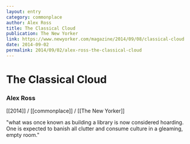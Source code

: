 ```yaml
---
layout: entry
category: commonplace
author: Alex Ross
title: The Classical Cloud
publication: The New Yorker
link: https://www.newyorker.com/magazine/2014/09/08/classical-cloud
date: 2014-09-02
permalink: 2014/09/02/alex-ross-the-classical-cloud
---
```


# The Classical Cloud

### Alex Ross

[[2014]] / [[commonplace]] / [[The New Yorker]]

"what was once known as building a library is now considered hoarding. One is expected to banish all clutter and consume culture in a gleaming, empty room."
